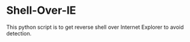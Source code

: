 # Shell-Over-IE
This python script is to get reverse shell over Internet Explorer to avoid detection.
